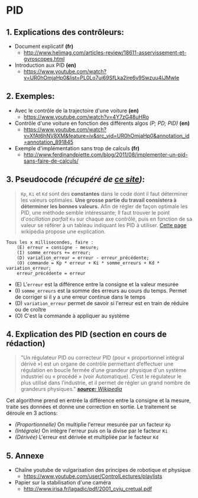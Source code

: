 # PID

## 1. Explications des contrôleurs:
* Document explicatif __(fr)__
    * http://www.helimag.com/articles-review/18611-asservissement-et-gyroscopes.html
* Introduction aux PID __(en)__
    * https://www.youtube.com/watch?v=UR0hOmjaHp0&list=PL0Lo7ui69SfLka2ire6v9Swzuu4IJMwIe


## 2. Exemples:
* Avec le contrôle de la trajectoire d'une voiture __(en)__
    * https://www.youtube.com/watch?v=4Y7zG48uHRo
* Contrôle d'une voiture en fonction des différents algos _(P; PD; PID)_ __(en)__
    * https://www.youtube.com/watch?v=XfAt6hNV8XM&feature=iv&src_vid=UR0hOmjaHp0&annotation_id=annotation_891845
* Exemple d'implémentation sans trop de calculs __(fr)__
    * http://www.ferdinandpiette.com/blog/2011/08/implementer-un-pid-sans-faire-de-calculs/


## 3. Pseudocode _(récupéré de [ce site](http://www.ferdinandpiette.com/blog/2011/08/implementer-un-pid-sans-faire-de-calculs/))_:
>`Kp`, `Ki` et `Kd` sont des __constantes__ dans le code dont il faut déterminer les valeurs optimales.
>__Une grosse partie du travail consistera à déterminer les bonnes valeurs.__
>Afin de régler de façon optimale les PID, une méthode semble intéressante;
>Il faut trouver le point d'_oscillation parfait_ `Ku` sur chaque axe contrôlé, puis en fonction de sa valeur se référer à un tableau indiquant les PID à utiliser.
>[Cette page](https://en.wikipedia.org/wiki/Ziegler%E2%80%93Nichols_method) wikipédia propose une explication.

```
Tous les x millisecondes, faire :
    (E) erreur = consigne - mesure;
    (I) somme_erreurs += erreur;
    (D) variation_erreur = erreur - erreur_précédente;
    (O) commande = Kp * erreur + Ki * somme_erreurs + Kd * variation_erreur;
    erreur_précédente = erreur
```

* (E) L'`erreur` est la différence entre la consigne et la valeur mesurée
* (I) `somme_erreurs` est la somme des erreurs au cours du temps. Permet de corriger si il y a une erreur continue dans le temps
* (D) `variation_erreur` permet de savoir si l'erreur est en train de réduire ou de croître
* (O) C'est la commande à appliquer au système 

## 4. Explication des PID __(section en cours de rédaction)__

>"Un régulateur PID ou correcteur PID (pour « proportionnel intégral dérivé ») est un organe de contrôle permettant d’effectuer une régulation en boucle fermée d’une grandeur physique d'un système industriel ou « procédé » (voir Automatique). C’est le régulateur le plus utilisé dans l’industrie, et il permet de régler un grand nombre de grandeurs physiques."
>_[**source:** Wikipedia](https://fr.wikipedia.org/wiki/R%C3%A9gulateur_PID)_

Cet algorithme prend en entrée la différence entre la consigne et la mesure, traite ses données et donne une correction en sortie.
Le traitement se déroule en 3 actions:
* _(Proportionnelle)_ On multiplie l'erreur mesurée par un facteur `Kp`
* _(Intégrale)_ On intègre l'erreur puis on la divise par le facteur `Ki`
* _(Dérivée)_ L'erreur est dérivée et multipliée par le facteur `Kd`

## 5. Annexe
* Chaîne youtube de vulgarisation des principes de robotique et physique
    * https://www.youtube.com/user/ControlLectures/playlists
* Papier sur la stabilisation d'une caméra
    * http://www.irisa.fr/lagadic/pdf/2001_cviu_cretual.pdf
